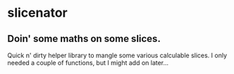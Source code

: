 # slicenator

## Doin\' some maths on some slices.

Quick n\' dirty helper library to mangle some various calculable slices. I only needed a couple of functions, but I might add on later...
